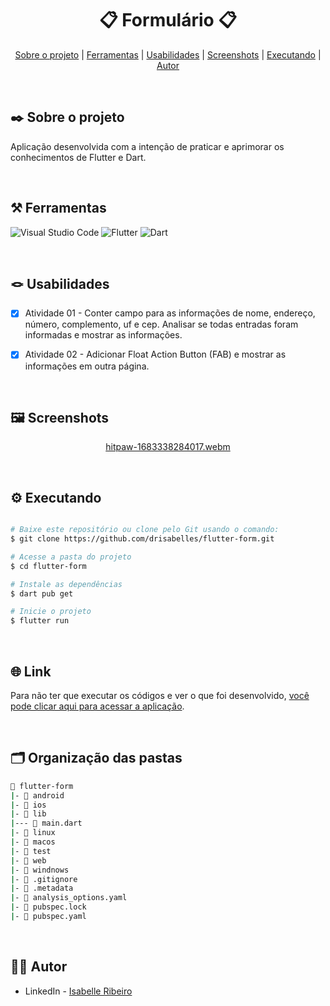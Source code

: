 <div align="center">

# 📋 Formulário 📋

</div>

<div align="center">

[Sobre o projeto](#project) | [Ferramentas](#tools) | [Usabilidades](#usabilities) | [Screenshots](#screenshots) | [Executando](#running) | [Autor](#autor)

</br>

</div>

##  ✒️ Sobre o projeto <a name="project"></a>
Aplicação desenvolvida com a intenção de praticar e aprimorar os conhecimentos de Flutter e Dart.

</br>

## ⚒️ Ferramentas <a name="tools"></a>

![Visual Studio Code](https://img.shields.io/badge/Visual%20Studio%20Code-e4d2e4.svg?style=for-the-badge&logo=visual-studio-code&logoColor=black)
![Flutter](https://img.shields.io/badge/Flutter-e4d2e4.svg?style=for-the-badge&logo=Flutter&logoColor=black)
![Dart](https://img.shields.io/badge/dart-e4d2e4.svg?style=for-the-badge&logo=dart&logoColor=black)

</br>

## 🪢 Usabilidades <a name="usabilities"></a>
- [X] Atividade 01 - Conter campo para as informações de nome, endereço, número, complemento, uf e cep. Analisar se todas entradas foram informadas e mostrar as informações.
- [X] Atividade 02 - Adicionar Float Action Button (FAB) e mostrar as informações em outra página.


<br />

## 🖼️ Screenshots <a name="screenshots"></a>

<div align="center">

[hitpaw-1683338284017.webm](https://user-images.githubusercontent.com/79321198/236592480-06f5a7f5-5e5a-4879-afac-87be5d88e959.webm)

</div>

</br>

## ⚙️ Executando <a name="running"></a>

```bash

# Baixe este repositório ou clone pelo Git usando o comando:
$ git clone https://github.com/drisabelles/flutter-form.git

# Acesse a pasta do projeto
$ cd flutter-form

# Instale as dependências
$ dart pub get

# Inicie o projeto
$ flutter run

```

</br>

## 🌐 Link <a name="link"></a>

Para não ter que executar os códigos e ver o que foi desenvolvido, <a href="https://zja406e9ja50.zapp.page/#/">você pode clicar aqui para acessar a aplicação</a>.

</br>

## 🗂️ Organização das pastas <a name="folders"></a>

```bash
📂 flutter-form
|- 📁 android
|- 📁 ios
|- 📁 lib
|--- 📄 main.dart
|- 📁 linux
|- 📁 macos
|- 📁 test
|- 📁 web
|- 📁 windnows
|- 📄 .gitignore
|- 📄 .metadata
|- 📄 analysis_options.yaml
|- 📄 pubspec.lock
|- 📄 pubspec.yaml
```

</br>

## 👩‍💻 Autor <a name="autor"></a>

- LinkedIn - [Isabelle Ribeiro](https://www.linkedin.com/in/drisabelles/)
